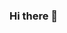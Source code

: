 ### Hi there 👋

<!--
**kswblue/kswblue** is a ✨ _special_ ✨ repository because its `README.md` (this file) appears on your GitHub profile.

Here are some ideas to get you started:

- 🔭 I’m currently working on ...
- 🌱 I’m currently learning ...
- 👯 I’m looking to collaborate on ...
- 🤔 I’m looking for help with ...
- 💬 Ask me about ...
- 📫 How to reach me: ...
- 😄 Pronouns: ...
- ⚡ Fun fact: ...
    [![프로필 댓글](https://fc70wmd5-8080.asse.devtunnels.ms/api/user/kswblue/svg)](https://fc70wmd5-8080.asse.devtunnels.ms/kswblue)
